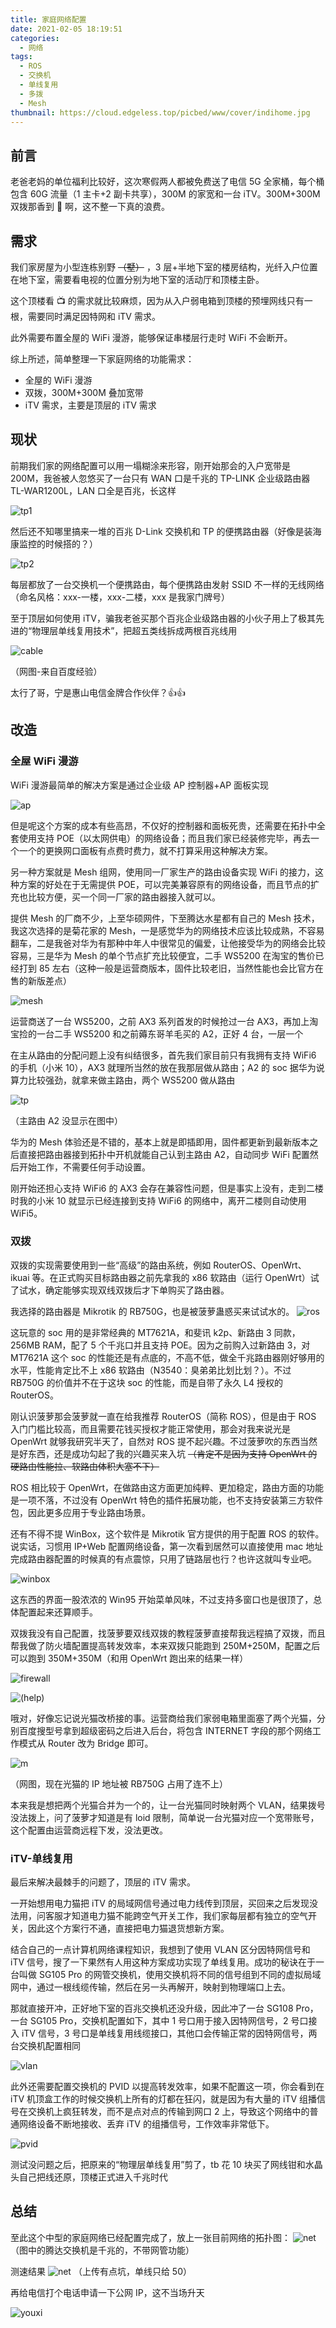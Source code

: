 ```yaml
---
title: 家庭网络配置
date: 2021-02-05 18:19:51
categories:
  - 网络
tags:
  - ROS
  - 交换机
  - 单线复用
  - 多拨
  - Mesh
thumbnail: https://cloud.edgeless.top/picbed/www/cover/indihome.jpg
---
```


<script type="text/javascript" src="/js/push.js"></script>

## 前言

老爸老妈的单位福利比较好，这次寒假两人都被免费送了电信 5G 全家桶，每个桶包含 60G 流量（1 主卡+2 副卡共享），300M 的家宽和一台 iTV。300M+300M 双拨那香到 🛫 啊，这不整一下真的浪费。

## 需求

我们家房屋为小型连栋别野 ~~（墅）~~ ，3 层+半地下室的楼房结构，光纤入户位置在地下室，需要看电视的位置分别为地下室的活动厅和顶楼主卧。

这个顶楼看 📺 的需求就比较麻烦，因为从入户弱电箱到顶楼的预埋网线只有一根，需要同时满足因特网和 iTV 需求。

此外需要布置全屋的 WiFi 漫游，能够保证串楼层行走时 WiFi 不会断开。

综上所述，简单整理一下家庭网络的功能需求：

- 全屋的 WiFi 漫游
- 双拨，300M+300M 叠加宽带
- iTV 需求，主要是顶层的 iTV 需求

## 现状

前期我们家的网络配置可以用一塌糊涂来形容，刚开始那会的入户宽带是 200M，我爸被人忽悠买了一台只有 WAN 口是千兆的 TP-LINK 企业级路由器 TL-WAR1200L，LAN 口全是百兆，长这样

![tp1](https://www.tp-link.com.cn/content/images/products/400/1/769.jpg)

然后还不知哪里搞来一堆的百兆 D-Link 交换机和 TP 的便携路由器（好像是装海康监控的时候搭的？）

![tp2](https://www.tp-link.com.cn/content/images/products/list/210.jpg)

每层都放了一台交换机一个便携路由，每个便携路由发射 SSID 不一样的无线网络（命名风格：xxx-一楼，xxx-二楼，xxx 是我家门牌号）

至于顶层如何使用 iTV，骗我老爸买那个百兆企业级路由器的小伙子用上了极其先进的“物理层单线复用技术”，把超五类线拆成两根百兆线用

![cable](img/185351.jpg)

（网图-来自百度经验）

太行了哥，宁是惠山电信金牌合作伙伴？👍👍

## 改造

### 全屋 WiFi 漫游

WiFi 漫游最简单的解决方案是通过企业级 AP 控制器+AP 面板实现

![ap](img/221832.jpg)

但是呢这个方案的成本有些高昂，不仅好的控制器和面板死贵，还需要在拓扑中全套使用支持 POE（以太网供电）的网络设备；而且我们家已经装修完毕，再去一个一个的更换网口面板有点费时费力，就不打算采用这种解决方案。

另一种方案就是 Mesh 组网，使用同一厂家生产的路由设备实现 WiFi 的接力，这种方案的好处在于无需提供 POE，可以完美兼容原有的网络设备，而且节点的扩充也比较方便，买一个同一厂家的路由器接入就可以。

提供 Mesh 的厂商不少，上至华硕网件，下至腾达水星都有自己的 Mesh 技术，我这次选择的是菊花家的 Mesh，一是感觉华为的网络技术应该比较成熟，不容易翻车，二是我爸对华为有那种中年人中很常见的偏爱，让他接受华为的网络会比较容易，三是华为 Mesh 的单个节点扩充比较便宜，二手 WS5200 在淘宝的售价已经打到 85 左右（这种一般是运营商版本，固件比较老旧，当然性能也会比官方在售的新版差点）

![mesh](img/222219.jpg)

运营商送了一台 WS5200，之前 AX3 系列首发的时候抢过一台 AX3，再加上淘宝捡的一台二手 WS5200 和之前薅东哥羊毛买的 A2，正好 4 台，一层一个

在主从路由的分配问题上没有纠结很多，首先我们家目前只有我拥有支持 WiFi6 的手机（小米 10），AX3 就理所当然的放在我那层做从路由；A2 的 soc 据华为说算力比较强劲，就拿来做主路由，两个 WS5200 做从路由

![tp](img/222717.jpg)

（主路由 A2 没显示在图中）

华为的 Mesh 体验还是不错的，基本上就是即插即用，固件都更新到最新版本之后直接把路由器接到拓扑中开机就能自己认到主路由 A2，自动同步 WiFi 配置然后开始工作，不需要任何手动设置。

刚开始还担心支持 WiFi6 的 AX3 会存在兼容性问题，但是事实上没有，走到二楼时我的小米 10 就显示已经连接到支持 WiFi6 的网络中，离开二楼则自动使用 WiFi5。

### 双拨

双拨的实现需要使用到一些“高级”的路由系统，例如 RouterOS、OpenWrt、ikuai 等。在正式购买目标路由器之前先拿我的 x86 软路由（运行 OpenWrt）试了试水，确定能够实现双线双拨后才下单购买了路由器。

我选择的路由器是 Mikrotik 的 RB750G，也是被菠萝蛊惑买来试试水的。
![ros](img/224315.jpg)

这玩意的 soc 用的是非常经典的 MT7621A，和斐讯 k2p、新路由 3 同款，256MB RAM，配了 5 个千兆口并且支持 POE。因为之前购入过新路由 3，对 MT7621A 这个 soc 的性能还是有点底的，不高不低，做全千兆路由器刚好够用的水平，性能肯定比不上 x86 软路由（N3540：臭弟弟比划比划？）。不过 RB750G 的价值并不在于这块 soc 的性能，而是自带了永久 L4 授权的 RouterOS。

刚认识菠萝那会菠萝就一直在给我推荐 RouterOS（简称 ROS），但是由于 ROS 入门门槛比较高，而且需要花钱买授权才能正常使用，那会对我来说光是 OpenWrt 就够我研究半天了，自然对 ROS 提不起兴趣。不过菠萝吹的东西当然是好东西，还是成功勾起了我的兴趣买来入坑 ~~（肯定不是因为支持 OpenWrt 的硬路由性能拉、软路由体积大塞不下）~~

ROS 相比较于 OpenWrt，在做路由这方面更加纯粹、更加稳定，路由方面的功能是一项不落，不过没有 OpenWrt 特色的插件拓展功能，也不支持安装第三方软件包，因此更多应用于专业路由场景。

还有不得不提 WinBox，这个软件是 Mikrotik 官方提供的用于配置 ROS 的软件。说实话，习惯用 IP+Web 配置网络设备，第一次看到居然可以直接使用 mac 地址完成路由器配置的时候真的有点震惊，只用了链路层也行？也许这就叫专业吧。

![winbox](img/225719.jpg)

这东西的界面一股浓浓的 Win95 开始菜单风味，不过支持多窗口也是很顶了，总体配置起来还算顺手。

双拨我没有自己配置，找菠萝要双线双拨的教程菠萝直接帮我远程搞了双拨，而且帮我做了防火墙配置提高转发效率，本来双拨只能跑到 250M+250M，配置之后可以跑到 350M+350M（和用 OpenWrt 跑出来的结果一样）

![firewall](img/1612537956363.jpg)

![(help)](https://wngamebox.cn/wp-content/uploads/2020/10/b1a94d493c019fac0842be687c86c431.webp)

哦对，好像忘记说光猫改桥接的事。运营商给我们家弱电箱里面塞了两个光猫，分别百度搜型号拿到超级密码之后进入后台，将包含 INTERNET 字段的那个网络工作模式从 Router 改为 Bridge 即可。

![m](img/1ZF3104045.jpg)

（网图，现在光猫的 IP 地址被 RB750G 占用了连不上）

本来我是想把两个光猫合并为一个的，让一台光猫同时映射两个 VLAN，结果拨号没法拨上，问了菠萝才知道是有 loid 限制，简单说一台光猫对应一个宽带账号，这个配置由运营商远程下发，没法更改。

### iTV-单线复用

最后来解决最棘手的问题了，顶层的 iTV 需求。

一开始想用电力猫把 iTV 的局域网信号通过电力线传到顶层，买回来之后发现没法用，问客服才知道电力猫不能跨空气开关工作，我们家每层都有独立的空气开关，因此这个方案行不通，直接把电力猫退货想新方案。

结合自己的一点计算机网络课程知识，我想到了使用 VLAN 区分因特网信号和 iTV 信号，搜了一下果然有人用这种方案成功实现了单线复用。成功的秘诀在于一台叫做 SG105 Pro 的网管交换机，使用交换机将不同的信号组到不同的虚拟局域网中，通过一根线缆传输，然后在另一头再解开，映射到物理端口上去。

那就直接开冲，正好地下室的百兆交换机还没升级，因此冲了一台 SG108 Pro，一台 SG105 Pro，交换机配置如下，其中 1 号口用于接入因特网信号，2 号口接入 iTV 信号，3 号口是单线复用线缆接口，其他口会传输正常的因特网信号，两台交换机配置相同

![vlan](img/232113.jpg)

此外还需要配置交换机的 PVID 以提高转发效率，如果不配置这一项，你会看到在 iTV 机顶盒工作的时候交换机上所有的灯都在狂闪，就是因为有大量的 iTV 组播信号在交换机上疯狂转发，而不是点对点的传输到网口 2 上，导致这个网络中的普通网络设备不断地接收、丢弃 iTV 的组播信号，工作效率非常低下。

![pvid](img/233138.jpg)

测试没问题之后，把原来的“物理层单线复用”剪了，tb 花 10 块买了网线钳和水晶头自己把线还原，顶楼正式进入千兆时代

## 总结

至此这个中型的家庭网络已经配置完成了，放上一张目前网络的拓扑图：
![net](img/net.jpg)
（图中的腾达交换机是千兆的，不带网管功能）

测速结果
![net](img/233636.jpg)
（上传有点坑，单线只给 50）

再给电信打个电话申请一下公网 IP，这不当场升天

![youxi](img/1612540112280_15.jpg)
